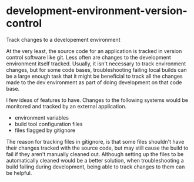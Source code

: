 # development-environment-version-control
Track changes to a developement environment

At the very least, the source code for an application is tracked in version control software like git. Less often are changes to the development environment itself tracked. Usually, it isn't necessary to track environment changes, but for some code bases, troubleshooting failing local builds can be a large enough task that it might be beneficial to track all the changes made to the dev environment as part of doing development on that code base.

I few ideas of features to have. Changes to the following systems would be monitored and tracked by an external application.
- environment variables
- build tool configuration files
- files flagged by gitignore

The reason for tracking files in gitignore, is that some files shouldn't have their changes tracked with the source code, but may still cause the build to fail if they aren't manually cleaned out. Although setting up the files to be automatically cleaned would be a better solution, when troubleshooting a build failing during development, being able to track changes to them can be helpful.
